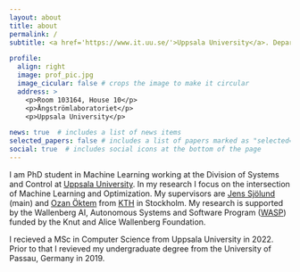 ```yaml
---
layout: about
title: about
permalink: /
subtitle: <a href='https://www.it.uu.se/'>Uppsala University</a>. Department for Information Technology. PhD Student.

profile:
  align: right
  image: prof_pic.jpg
  image_cicular: false # crops the image to make it circular
  address: >
    <p>Room 103164, House 10</p>
    <p>Ångströmlaboratoriet</p>
    <p>Uppsala University</p>

news: true  # includes a list of news items
selected_papers: false # includes a list of papers marked as "selected={true}"
social: true  # includes social icons at the bottom of the page
---
```


I am PhD student in Machine Learning working at the Division of Systems and Control at <a href='https://www.it.uu.se/'>Uppsala University</a>. In my research I focus on the intersection of Machine Learning and Optimization. My supervisors are <a href='https://jsjol.github.io/'>Jens Sjölund</a> (main) and <a href='https://www.kth.se/profile/ozan'>Ozan Öktem</a> from <a href='https://www.kth.se'>KTH</a> in Stockholm. My research is supported by the Wallenberg AI, Autonomous Systems and Software Program (<a href='https://wasp-sweden.org/'>WASP</a>) funded by the Knut and Alice Wallenberg Foundation.

I recieved a MSc in Computer Science from Uppsala University in 2022. Prior to that I revieved my undergraduate degree from the University of Passau, Germany in 2019.
